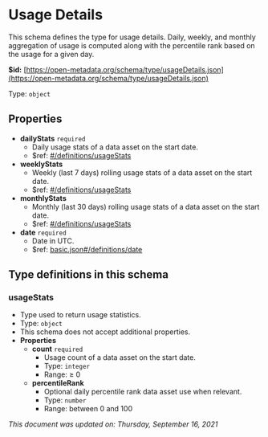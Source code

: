 # Usage Details

This schema defines the type for usage details. Daily, weekly, and monthly aggregation of usage is computed along with the percentile rank based on the usage for a given day.

**$id:** [https://open-metadata.org/schema/type/usageDetails.json](https://open-metadata.org/schema/type/usageDetails.json)

Type: `object`

## Properties

* **dailyStats** `required`
  * Daily usage stats of a data asset on the start date.
  * $ref: [\#/definitions/usageStats](usagedetails.md#usagestats)
* **weeklyStats**
  * Weekly \(last 7 days\) rolling usage stats of a data asset on the start date.
  * $ref: [\#/definitions/usageStats](usagedetails.md#usagestats)
* **monthlyStats**
  * Monthly \(last 30 days\) rolling usage stats of a data asset on the start date.
  * $ref: [\#/definitions/usageStats](usagedetails.md#usagestats)
* **date** `required`
  * Date in UTC.
  * $ref: [basic.json\#/definitions/date](basic.md#date)

## Type definitions in this schema

### usageStats

* Type used to return usage statistics.
* Type: `object`
* This schema does not accept additional properties.
* **Properties**
  * **count** `required`
    * Usage count of a data asset on the start date.
    * Type: `integer`
    * Range:  ≥ 0
  * **percentileRank**
    * Optional daily percentile rank data asset use when relevant.
    * Type: `number`
    * Range: between 0 and 100

_This document was updated on: Thursday, September 16, 2021_

